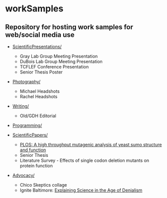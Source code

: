 # workSamples

## Repository for hosting work samples for web/social media use

* [ScientificPresentations/](https://github.com/elantrian/workSamples/tree/master/ScientificPresentations)
  * Gray Lab Group Meeting Presentation
  * DuBois Lab Group Meeting Presentation
  * TCFLEF Conference Presentation
  * Senior Thesis Poster

* [Photography/](https://github.com/elantrian/workSamples)
  * Michael Headshots
  * Rachel Headshots

* [Writing/](https://github.com/elantrian/workSamples/tree/master/Writing)
  * Old/GDH Editorial

* [Programming/](https://github.com/elantrian/workSamples/tree/master/Programming)

* [ScientificPapers/](https://github.com/elantrian/workSamples/tree/master/ScientificPapers)
  * [PLOS: A high throughput mutagenic analysis of yeast sumo structure and function](http://journals.plos.org/plosgenetics/article?id=10.1371/journal.pgen.1006612)
  * Senior Thesis
  * Literature Survey - Effects of single codon deletion mutants on protein function

* [Advocacy/](https://github.com/elantrian/workSamples/tree/master/Advocacy)
  * Chico Skeptics collage
  * Ignite Baltimore: [Explaining Science in the Age of Denialism](https://www.youtube.com/watch?v=z8fVMugp65c&list=UUSj9K_NMH4HvBUIy8zxFvCg&index=34)

